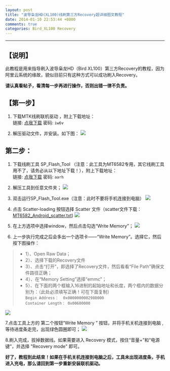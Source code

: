 ```yaml
---
layout: post
title: "波导枭龙HD(XL100)线刷第三方Recovery超详细图文教程"
date: 2014-01-10 22:53:44 +0800
comments: true
categories: Bird_XL100 Recovery
---
```

---
【说明】
----------------
此教程是用来指导刷入波导枭龙HD（Bird XL100）第三方Recovery的教程，因为阿里云系统的缘故，貌似目前只有这种方式可以成功刷入Recovery。
<!--more-->
****请认真看帖子，看清每一步再进行操作，否则出错一律不负责。****

【第一步】
---
1. 下载MTK线刷联机驱动 ，附上下载地址：  
链接:  [点我下载](http://pan.baidu.com/s/1EKwCi)   密码: ```iw6v```

2. 解压驱动文件，并安装。如下图：
![](http://bbs.cn314.com/data/attachment/forum/201309/14/124055m3zj2jhaca213bn9.png)


第二步：
---
1. 下载线刷工具 SP_Flash_Tool （注意：此工具为MT6582专用，其它线刷工具用不了，请务必从以下地址下载！），附上下载地址：  
链接:   [点我下载](http://pan.baidu.com/s/1d6Ete)    密码: ```aarh```

2. 解压工具到任意文件夹；
![](http://bbs.cn314.com/data/attachment/forum/201309/14/124059b5l5elwhfpxw3ttl.png)

3. 双击运行SP_Flash_Tool.exe（注意：此时不要将手机连接到电脑）
![](http://bbs.cn314.com/data/attachment/forum/201312/18/210704lomptyhodhizvl8e.png)

4. 点击 Scatter-loading 按钮选择 Scatter 文件（scatter文件下载： [MT6582_Android_scatter.txt](http://bbs.cn314.com/forum.php?mod=attachment&aid=MjcxNTEyfGJlZGU0Njc2fDEzOTAwNjM2Njl8MjI4MzY2fDE5MjcwNA%3D%3D))
![](http://bbs.cn314.com/data/attachment/forum/201312/18/205828ha92vlrfj09r92ja.jpg)

5. 在上方选项中选择window，然后点击勾选“Write Memory”；
![](http://bbs.cn314.com/data/attachment/forum/201312/18/205828vv77gvr1z47xgyxn.jpg)

6. 上一步执行完成之后会多出一个选项卡——“Write Memory”。选择它，然后按下图操作：
> * 1）、Open Raw Data；
> * 2）、选择下载的Recovery文件
> * 3）、点击“打开”，即选择了Recovery文件，然后看看“File Path”确保文件路径正确；
> * 4）、在“Memory Setting”选择“emmc”；
> * 5）、在下面的两个框输入16进制的起始地址和长度，两个框内的数据分别为：（此处必须填写正确！可在下面复制）  
`Begin Address：  0x0000000002980000`  
`Container Length： 0x00600000`

![](http://bbs.cn314.com/data/attachment/forum/201312/18/205828c76di16f5rc6thzy.jpg)

7.点击工具上方的 第二个按钮“Write Memory ” 按钮，并将手机关机连接到电脑  ,等待进度条走完，出现绿色圆圈即可；
![](http://bbs.cn314.com/data/attachment/forum/201312/18/205827r5ollmj6667994f9.jpg)

8.刷入完成，拔掉数据线。如果需要进入 Recovery 模式，按住“音量+”和“电源键”，并选择 "Recovery mode" 即可。


**好了，教程到此结束！如果在手机关机连接到电脑之后，工具未出现进度条，手机进入充电，那么请回到第一步重新安装联机驱动。**


